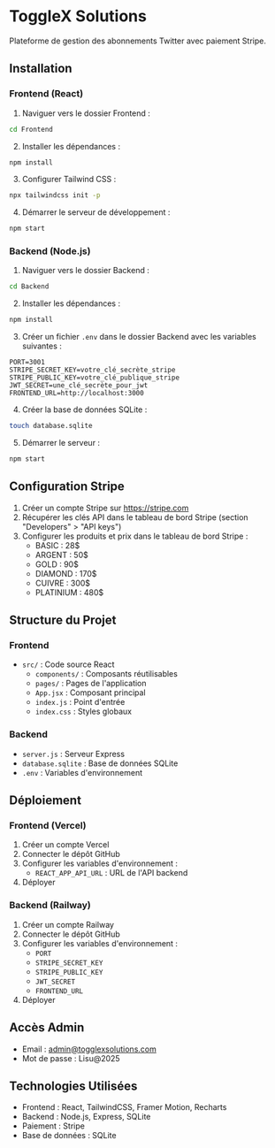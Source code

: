 # ToggleX Solutions

Plateforme de gestion des abonnements Twitter avec paiement Stripe.

## Installation

### Frontend (React)

1. Naviguer vers le dossier Frontend :
```bash
cd Frontend
```

2. Installer les dépendances :
```bash
npm install
```

3. Configurer Tailwind CSS :
```bash
npx tailwindcss init -p
```

4. Démarrer le serveur de développement :
```bash
npm start
```

### Backend (Node.js)

1. Naviguer vers le dossier Backend :
```bash
cd Backend
```

2. Installer les dépendances :
```bash
npm install
```

3. Créer un fichier `.env` dans le dossier Backend avec les variables suivantes :
```
PORT=3001
STRIPE_SECRET_KEY=votre_clé_secrète_stripe
STRIPE_PUBLIC_KEY=votre_clé_publique_stripe
JWT_SECRET=une_clé_secrète_pour_jwt
FRONTEND_URL=http://localhost:3000
```

4. Créer la base de données SQLite :
```bash
touch database.sqlite
```

5. Démarrer le serveur :
```bash
npm start
```

## Configuration Stripe

1. Créer un compte Stripe sur https://stripe.com
2. Récupérer les clés API dans le tableau de bord Stripe (section "Developers" > "API keys")
3. Configurer les produits et prix dans le tableau de bord Stripe :
   - BASIC : 28$
   - ARGENT : 50$
   - GOLD : 90$
   - DIAMOND : 170$
   - CUIVRE : 300$
   - PLATINIUM : 480$

## Structure du Projet

### Frontend
- `src/` : Code source React
  - `components/` : Composants réutilisables
  - `pages/` : Pages de l'application
  - `App.jsx` : Composant principal
  - `index.js` : Point d'entrée
  - `index.css` : Styles globaux

### Backend
- `server.js` : Serveur Express
- `database.sqlite` : Base de données SQLite
- `.env` : Variables d'environnement

## Déploiement

### Frontend (Vercel)

1. Créer un compte Vercel
2. Connecter le dépôt GitHub
3. Configurer les variables d'environnement :
   - `REACT_APP_API_URL` : URL de l'API backend
4. Déployer

### Backend (Railway)

1. Créer un compte Railway
2. Connecter le dépôt GitHub
3. Configurer les variables d'environnement :
   - `PORT`
   - `STRIPE_SECRET_KEY`
   - `STRIPE_PUBLIC_KEY`
   - `JWT_SECRET`
   - `FRONTEND_URL`
4. Déployer

## Accès Admin

- Email : admin@togglexsolutions.com
- Mot de passe : Lisu@2025

## Technologies Utilisées

- Frontend : React, TailwindCSS, Framer Motion, Recharts
- Backend : Node.js, Express, SQLite
- Paiement : Stripe
- Base de données : SQLite 